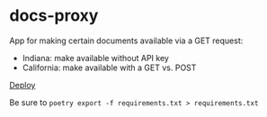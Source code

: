 # docs-proxy

App for making certain documents available via a GET request:

- Indiana: make available without API key
- California: make available with a GET vs. POST


[Deploy](https://www.heroku.com/deploy/?template=https://github.com/sunlightlabs/indiana-docs)


Be sure to `poetry export -f requirements.txt > requirements.txt`
